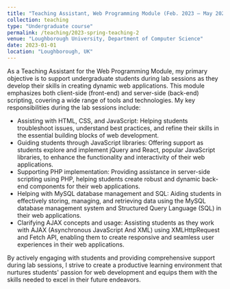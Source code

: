 ```yaml
---
title: "Teaching Assistant, Web Programming Module (Feb. 2023 – May 2023)"
collection: teaching
type: "Undergraduate course"
permalink: /teaching/2023-spring-teaching-2
venue: "Loughborough University, Department of Computer Science"
date: 2023-01-01
location: "Loughborough, UK"
---
```



As a Teaching Assistant for the Web Programming Module, my primary objective is to support undergraduate students during lab sessions as they develop their skills in creating dynamic web applications. This module emphasizes both client-side (front-end) and server-side (back-end) scripting, covering a wide range of tools and technologies. My key responsibilities during the lab sessions include:

* Assisting with HTML, CSS, and JavaScript: Helping students troubleshoot issues, understand best practices, and refine their skills in the essential building blocks of web development.
* Guiding students through JavaScript libraries: Offering support as students explore and implement jQuery and React, popular JavaScript libraries, to enhance the functionality and interactivity of their web applications.
* Supporting PHP implementation: Providing assistance in server-side scripting using PHP, helping students create robust and dynamic back-end components for their web applications.
* Helping with MySQL database management and SQL: Aiding students in effectively storing, managing, and retrieving data using the MySQL database management system and Structured Query Language (SQL) in their web applications.
* Clarifying AJAX concepts and usage: Assisting students as they work with AJAX (Asynchronous JavaScript And XML) using XMLHttpRequest and Fetch API, enabling them to create responsive and seamless user experiences in their web applications.

By actively engaging with students and providing comprehensive support during lab sessions, I strive to create a productive learning environment that nurtures students' passion for web development and equips them with the skills needed to excel in their future endeavors.


